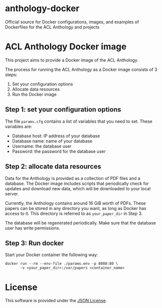 # anthology-docker
Official source for Docker configurations, images, and examples of Dockerfiles for the ACL Anthology and projects
# ACL Anthology Docker image

This project aims to provide a Docker image of the ACL Anthology.

The process for running the ACL Anthology as a Docker image consists of 3 steps:

1. Set your configuration options
2. Allocate data resources
3. Run the Docker image

## Step 1: set your configuration options

The file `params.cfg` contains a list of variables that you need to set.
These variables are:
  * Database host: IP address of your database
  * Database name: name of your database
  * Username: the database user
  * Password: the password for the database user

## Step 2: allocate data resources

Data for the Anthology is provided as a collection of PDF files and a 
database. The Docker image includes scripts that periodically check for
updates and download new data, which will be downloaded to your local server.

Currently, the Anthology contains around 16 GiB worth of PDFs. These papers can 
be stored in any directory you want, as long as Docker has access to it. This
directory is referred to as `your_paper_dir` in Step 3.

The database will be regenerated periodically. Make sure that the database user
has write permissions.

## Step 3: Run docker

Start your Docker container the following way:

```
docker run --rm --env-file ./params.env -p 8080:80 \
       -v <your_paper_dir>:/var/papers <container_name>
```


# License
This software is provided under the [JSON License](http://www.json.org/license.html).
